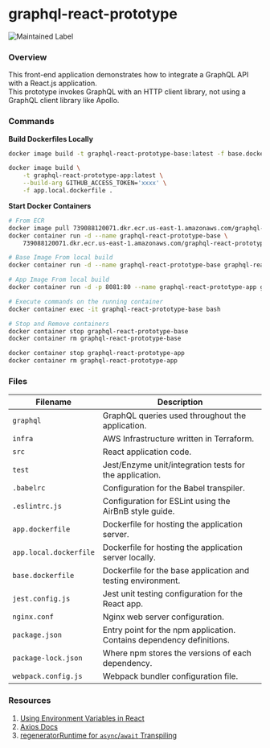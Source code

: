 # graphql-react-prototype

![Maintained Label](https://img.shields.io/badge/Maintained-Yes-brightgreen?style=for-the-badge)

### Overview

This front-end application demonstrates how to integrate a GraphQL API with a React.js application.  
This prototype invokes GraphQL with an HTTP client library, not using a GraphQL client library like 
Apollo.

### Commands

**Build Dockerfiles Locally**

```bash
docker image build -t graphql-react-prototype-base:latest -f base.dockerfile .

docker image build \
    -t graphql-react-prototype-app:latest \
    --build-arg GITHUB_ACCESS_TOKEN='xxxx' \
    -f app.local.dockerfile .
```

**Start Docker Containers**

```bash 
# From ECR
docker image pull 739088120071.dkr.ecr.us-east-1.amazonaws.com/graphql-react-prototype-base
docker container run -d --name graphql-react-prototype-base \
    739088120071.dkr.ecr.us-east-1.amazonaws.com/graphql-react-prototype-base:latest

# Base Image From local build
docker container run -d --name graphql-react-prototype-base graphql-react-prototype-base:latest

# App Image From local build
docker container run -d -p 8081:80 --name graphql-react-prototype-app graphql-react-prototype-app:latest

# Execute commands on the running container
docker container exec -it graphql-react-prototype-base bash

# Stop and Remove containers
docker container stop graphql-react-prototype-base
docker container rm graphql-react-prototype-base

docker container stop graphql-react-prototype-app
docker container rm graphql-react-prototype-app
```

### Files

| Filename                 | Description                                                                |
|--------------------------|----------------------------------------------------------------------------|
| `graphql`                | GraphQL queries used throughout the application.                           |
| `infra`                  | AWS Infrastructure written in Terraform.                                   |
| `src`                    | React application code.                                                    |
| `test`                   | Jest/Enzyme unit/integration tests for the application.                    |
| `.babelrc`               | Configuration for the Babel transpiler.                                    |
| `.eslintrc.js`           | Configuration for ESLint using the AirBnB style guide.                     |
| `app.dockerfile`         | Dockerfile for hosting the application server.                             |
| `app.local.dockerfile`   | Dockerfile for hosting the application server locally.                     |
| `base.dockerfile`        | Dockerfile for the base application and testing environment.               |
| `jest.config.js`         | Jest unit testing configuration for the React app.                         |
| `nginx.conf`             | Nginx web server configuration.                                            |
| `package.json`           | Entry point for the npm application.  Contains dependency definitions.     |
| `package-lock.json`      | Where npm stores the versions of each dependency.                          |
| `webpack.config.js`      | Webpack bundler configuration file.                                        |

### Resources

1) [Using Environment Variables in React](https://medium.com/@trekinbami/using-environment-variables-in-react-6b0a99d83cf5)
2) [Axios Docs](https://github.com/axios/axios)
3) [regeneratorRuntime for `async`/`await` Transpiling](https://github.com/babel/babel/issues/9849#issuecomment-612595221)
